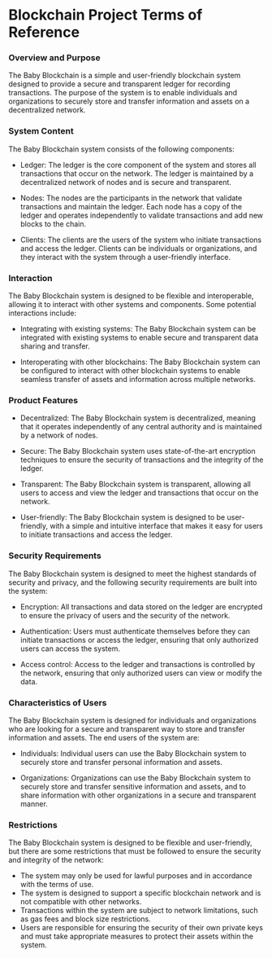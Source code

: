# Blockchain Project Terms of Reference

### Overview and Purpose

The Baby Blockchain is a simple and user-friendly blockchain system designed to provide a secure and transparent ledger for recording transactions. The purpose of the system is to enable individuals and organizations to securely store and transfer information and assets on a decentralized network.

### System Content

The Baby Blockchain system consists of the following components:
- Ledger: The ledger is the core component of the system and stores all transactions that occur on the network. The ledger is maintained by a decentralized network of nodes and is secure and transparent.

- Nodes: The nodes are the participants in the network that validate transactions and maintain the ledger. Each node has a copy of the ledger and operates independently to validate transactions and add new blocks to the chain.

- Clients: The clients are the users of the system who initiate transactions and access the ledger. Clients can be individuals or organizations, and they interact with the system through a user-friendly interface.

### Interaction

The Baby Blockchain system is designed to be flexible and interoperable, allowing it to interact with other systems and components. Some potential interactions include:

- Integrating with existing systems: The Baby Blockchain system can be integrated with existing systems to enable secure and transparent data sharing and transfer.

- Interoperating with other blockchains: The Baby Blockchain system can be configured to interact with other blockchain systems to enable seamless transfer of assets and information across multiple networks.

### Product Features
- Decentralized: The Baby Blockchain system is decentralized, meaning that it operates independently of any central authority and is maintained by a network of nodes.

- Secure: The Baby Blockchain system uses state-of-the-art encryption techniques to ensure the security of transactions and the integrity of the ledger.

- Transparent: The Baby Blockchain system is transparent, allowing all users to access and view the ledger and transactions that occur on the network.

- User-friendly: The Baby Blockchain system is designed to be user-friendly, with a simple and intuitive interface that makes it easy for users to initiate transactions and access the ledger.

### Security Requirements
The Baby Blockchain system is designed to meet the highest standards of security and privacy, and the following security requirements are built into the system:

- Encryption: All transactions and data stored on the ledger are encrypted to ensure the privacy of users and the security of the network.

- Authentication: Users must authenticate themselves before they can initiate transactions or access the ledger, ensuring that only authorized users can access the system.

- Access control: Access to the ledger and transactions is controlled by the network, ensuring that only authorized users can view or modify the data.
### Characteristics of Users
The Baby Blockchain system is designed for individuals and organizations who are looking for a secure and transparent way to store and transfer information and assets. The end users of the system are:
- Individuals: Individual users can use the Baby Blockchain system to securely store and transfer personal information and assets.

- Organizations: Organizations can use the Baby Blockchain system to securely store and transfer sensitive information and assets, and to share information with other organizations in a secure and transparent manner.
### Restrictions
The Baby Blockchain system is designed to be flexible and user-friendly, but there are some restrictions that must be followed to ensure the security and integrity of the network:
- The system may only be used for lawful purposes and in accordance with the terms of use.
- The system is designed to support a specific blockchain network and is not compatible with other networks.
- Transactions within the system are subject to network limitations, such as gas fees and block size restrictions.
- Users are responsible for ensuring the security of their own private keys and must take appropriate measures to protect their assets within the system.
